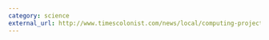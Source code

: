 ```yaml
---
category: science
external_url: http://www.timescolonist.com/news/local/computing-project-aims-to-put-astronomy-data-tools-in-scientists-hands-1.5616030
---
```


